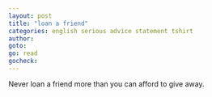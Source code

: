 ```yaml
---
layout: post
title: "loan a friend"
categories: english serious advice statement tshirt
author:
goto:
go: read
gocheck:
---
```

Never loan a friend more than you can afford to give away.
